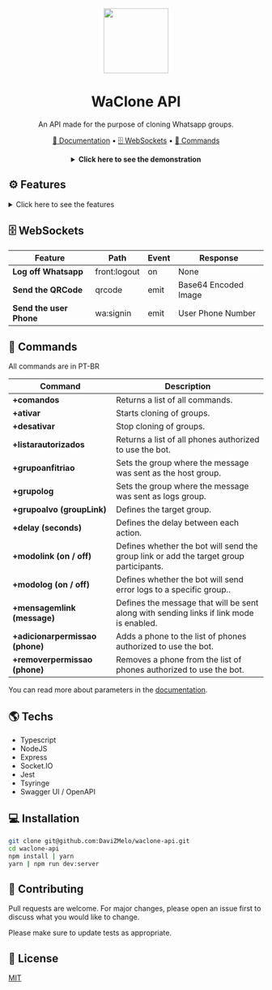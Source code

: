 <div align="center">
  <img src="https://cdn.icon-icons.com/icons2/373/PNG/256/Whatsapp_37229.png" width="128" height="128"/>
  
  # WaClone API
  
  An API made for the purpose of cloning Whatsapp groups.
  
  <p align="center">
    <a href="https://davizmelo.github.io/waclone-api/">📖 Documentation</a> •
    <a href="#websockets">🗄️ WebSockets</a> •
    <a href="#commands">🤖 Commands</a>
  </p>
  
<details>
  <summary><strong>Click here to see the demonstration</strong></summary>
  
  ![](https://media.giphy.com/media/x5hnpLJ5pFUO4lH59V/giphy.gif)
</details>

</div>

## ⚙️ Features

<details>
  <summary> Click here to see the features </summary>
  
  ### 👪 Groups

  * Clone whatsapp groups
  * Stop cloning groups
  * List all your whatsapp groups
  * List whatsapp groups you have admin

  ### 👤 Users

  * Define users authorized to use the bot
  * List users authorized to use the bot
  * Define the master user
  * Show master user

  And many others in the <a href="https://davizmelo.github.io/waclone-api/">documentation</a>
</details>
<a name="websockets"></a>

## 🗄️ WebSockets

| Feature                          | Path       | Event        | Response |
| -------------------------------- | ----------  | ----------- | ----------- |   
| <strong>Log off Whatsapp</strong>   | front:logout | on | None
| <strong>Send the QRCode</strong>   | qrcode | emit | Base64 Encoded Image
| <strong>Send the user Phone</strong>   | wa:signin | emit | User Phone Number

<a name="commands"></a>

## 🤖 Commands
All commands are in PT-BR

| Command                          | Description 
| -------------------------------- | ----------  
| <strong>+comandos</strong>   | Returns a list of all commands.
| <strong>+ativar</strong>   | Starts cloning of groups.
| <strong>+desativar</strong>  | Stop cloning of groups.
| <strong>+listarautorizados</strong>   | Returns a list of all phones authorized to use the bot.
| <strong>+grupoanfitriao</strong>   | Sets the group where the message was sent as the host group.
| <strong>+grupolog</strong>   | Sets the group where the message was sent as logs group.
| <strong>+grupoalvo (groupLink) </strong> | Defines the target group.
| <strong>+delay (seconds) </strong> | Defines the delay between each action.
| <strong>+modolink (on / off) </strong> | Defines whether the bot will send the group link or add the target group participants.
| <strong>+modolog (on / off) </strong> | Defines whether the bot will send error logs to a specific group..
| <strong>+mensagemlink (message) </strong> | Defines the message that will be sent along with sending links if link mode is enabled.
| <strong>+adicionarpermissao (phone) </strong> | Adds a phone to the list of phones authorized to use the bot.
| <strong>+removerpermissao (phone) </strong> | Removes a phone from the list of phones authorized to use the bot.


You can read more about parameters in the <a href="https://davizmelo.github.io/waclone-api/">documentation</a>.

## 🌎 Techs

<ul>
  <li>Typescript</li>
  <li>NodeJS</li>
  <li>Express</li>
  <li>Socket.IO</li>
  <li>Jest</li>
  <li>Tsyringe</li>
  <li>Swagger UI / OpenAPI</li>
</ul>

## 💻 Installation

```bash
git clone git@github.com:DaviZMelo/waclone-api.git
cd waclone-api
npm install | yarn
yarn | npm run dev:server
```

## 🤝 Contributing
Pull requests are welcome. For major changes, please open an issue first to discuss what you would like to change.

Please make sure to update tests as appropriate.

## 📄 License
[MIT](https://choosealicense.com/licenses/mit/)
